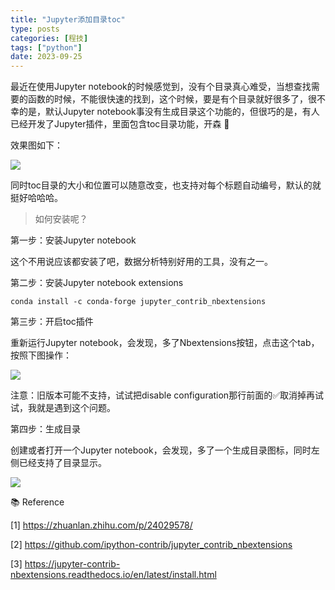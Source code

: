 ```yaml
---
title: "Jupyter添加目录toc"
type: posts
categories: [程技]
tags: ["python"]
date: 2023-09-25
---
```



最近在使用Jupyter notebook的时候感觉到，没有个目录真心难受，当想查找需要的函数的时候，不能很快速的找到，这个时候，要是有个目录就好很多了，很不幸的是，默认Jupyter notebook事没有生成目录这个功能的，但很巧的是，有人已经开发了Jupyter插件，里面包含toc目录功能，开森 🦞

效果图如下：

![](https://gitee.com/wugenqiang/images/raw/master/image/1642479837612.png)

同时toc目录的大小和位置可以随意改变，也支持对每个标题自动编号，默认的就挺好哈哈哈。

> 如何安装呢？

第一步：安装Jupyter notebook

这个不用说应该都安装了吧，数据分析特别好用的工具，没有之一。

第二步：安装Jupyter notebook extensions

```shell
conda install -c conda-forge jupyter_contrib_nbextensions
```

第三步：开启toc插件

重新运行Jupyter notebook，会发现，多了Nbextensions按钮，点击这个tab，按照下图操作：

![](/Users/wugenqiang/Downloads/images/002.png)

注意：旧版本可能不支持，试试把disable configuration那行前面的✅取消掉再试试，我就是遇到这个问题。

第四步：生成目录

创建或者打开一个Jupyter notebook，会发现，多了一个生成目录图标，同时左侧已经支持了目录显示。

![](/Users/wugenqiang/Downloads/images/003.png)



📚 Reference

[1] https://zhuanlan.zhihu.com/p/24029578/

[2] https://github.com/ipython-contrib/jupyter_contrib_nbextensions

[3] https://jupyter-contrib-nbextensions.readthedocs.io/en/latest/install.html